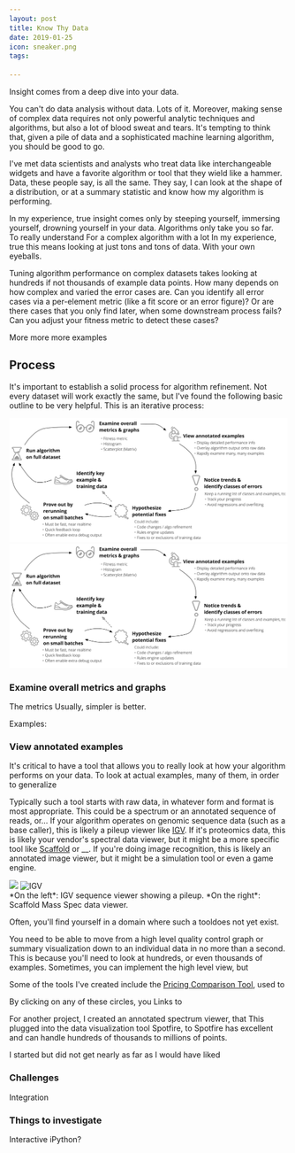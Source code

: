 ```yaml
---
layout: post
title: Know Thy Data
date: 2019-01-25
icon: sneaker.png
tags: 

---
```


Insight comes from a deep dive into your data.

<!--more-->

You can't do data analysis without data. Lots of it.  Moreover, making sense of complex data requires not only powerful analytic techniques and algorithms, but also a lot of blood sweat and tears.  It's tempting to think that, given a pile of data and a sophisticated machine learning algorithm, you should be good to go.

I've met data scientists and analysts who treat data like interchangeable widgets and have a favorite algorithm or tool that they wield like a hammer.  Data, these people say, is all the same.  They say, I can look at the shape of a distribution, or at a summary statistic and know how my algorithm is performing. 


In my experience, true insight comes only by steeping yourself, immersing yourself, drowning yourself in your data.  Algorithms only take you so far.  
To really understand 
For a complex algorithm with a lot 
In my experience, true 
this means looking at just tons and tons of data.  With your own eyeballs.  

Tuning algorithm performance on complex datasets takes looking at hundreds if not thousands of example data points. How many depends on how complex and varied the error cases are.  Can you identify all error cases via a per-element metric (like a fit score or an error figure)? Or are there cases that you only find later, when some downstream process fails? Can you adjust your fitness metric to detect these cases?


More more more examples



## Process

It's important to establish a solid process for algorithm refinement.  Not every dataset will work exactly the same, but I've found the following basic outline to be very helpful.  This is an iterative process: 


![Process Diagram](../images/posts/2019-01-30-know_thy_data/process_overview.svg)
![Process Diagram ](/images/posts/2019-01-30-know_thy_data/process_overview.svg)


### Examine overall metrics and graphs


The metrics
Usually, simpler is better.

Examples: 



### View annotated examples


It's critical to have a tool that allows you to really look at how your algorithm performs on your data.  To look at actual examples, many of them, in order to generalize





Typically such a tool starts with raw data, in whatever form and format is most appropriate.  This could be a spectrum or an annotated sequence of reads, or...  If your algorithm operates on genomic sequence data (such as a base caller), this is likely a pileup viewer like [IGV](http://software.broadinstitute.org/software/igv/alignmentdata#coverage).  If it's proteomics data, this is likely your vendor's spectral data viewer, but it might be a more specific tool like [Scaffold]() or __.  If you're doing image recognition, this is likely an annotated image viewer, but it might be a simulation tool or even a game engine.  

<img src='http://software.broadinstitute.org/software/igv/sites/cancerinformatics.org.igv/files/hovercoverage2.png' height='250'>
<img src='http://www.proteomesoftware.com/images/elements_samples_view.png' height='200' title='IGV'>
<br>
*On the left*: IGV sequence viewer showing a pileup.  *On the right*: Scaffold Mass Spec data viewer.

Often, you'll find yourself in a domain where such a tooldoes not yet exist.  


You need to be able to move from a high level quality control graph or summary visualization down to an individual data in no more than a second.  This is because you'll need to look at hundreds, or even thousands of examples.
Sometimes, you can implement the high level view, but



Some of the tools I've created include the [Pricing Comparison Tool](), used to 

By clicking on any of these circles, you 
Links to 

For another project, I created an annotated spectrum viewer, that 
This plugged into the data visualization tool Spotfire, to
Spotfire has excellent 
and can handle hundreds of thousands to millions of points.

I started
but did not get nearly as far as I would have liked


### Challenges

Integration

### Things to investigate
Interactive iPython?